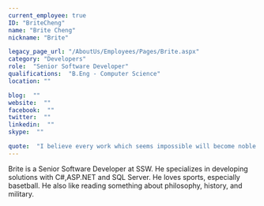 ```yaml
---
current_employee: true
ID: "BriteCheng"
name: "Brite Cheng"
nickname: "Brite"

legacy_page_url: "/AboutUs/Employees/Pages/Brite.aspx"
category: "Developers"
role:  "Senior Software Developer"
qualifications:  "B.Eng - Computer Science"
location: ""

blog:  ""
website:  ""
facebook:  ""
twitter:  ""
linkedin:  ""
skype:  ""

quote:  "I believe every work which seems impossible will become noble if you have passion and faith. "
---
```


Brite is a Senior Software Developer at SSW. He specializes in developing solutions with C#,ASP.NET and SQL Server. He loves sports, especially basetball. He also like reading something about philosophy, history, and military.
